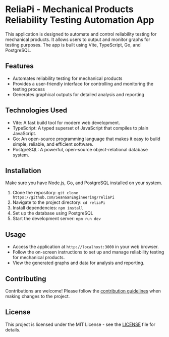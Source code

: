 # ReliaPi - Mechanical Products Reliability Testing Automation App
This application is designed to automate and control reliability testing for mechanical products. It allows users to output and monitor graphs for testing purposes. The app is built using Vite, TypeScript, Go, and PostgreSQL.

## Features

- Automates reliability testing for mechanical products
- Provides a user-friendly interface for controlling and monitoring the testing process
- Generates graphical outputs for detailed analysis and reporting

## Technologies Used

- Vite: A fast build tool for modern web development.
- TypeScript: A typed superset of JavaScript that compiles to plain JavaScript.
- Go: An open-source programming language that makes it easy to build simple, reliable, and efficient software.
- PostgreSQL: A powerful, open-source object-relational database system.

## Installation

Make sure you have Node.js, Go, and PostgreSQL installed on your system.

1. Clone the repository: `git clone https://github.com/SeanGanEngineering/reliaPi`
2. Navigate to the project directory: `cd reliaPi`
3. Install dependencies: `npm install`
4. Set up the database using PostgreSQL
5. Start the development server: `npm run dev`

## Usage

- Access the application at `http://localhost:3000` in your web browser.
- Follow the on-screen instructions to set up and manage reliability testing for mechanical products.
- View the generated graphs and data for analysis and reporting.

## Contributing

Contributions are welcome! Please follow the [contribution guidelines](CONTRIBUTING.md) when making changes to the project.

## License

This project is licensed under the MIT License - see the [LICENSE](LICENSE) file for details.
